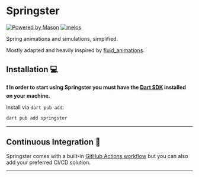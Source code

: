 # Springster

[![Powered by Mason](https://img.shields.io/endpoint?url=https%3A%2F%2Ftinyurl.com%2Fmason-badge)](https://github.com/felangel/mason)
[![melos](https://img.shields.io/badge/maintained%20with-melos-f700ff.svg?style=flat-square)](https://github.com/invertase/melos)


Spring animations and simulations, simplified.

Mostly adapted and heavily inspired by [fluid_animations](https://pub.dev/packages/fluid_animations).

## Installation 💻

**❗ In order to start using Springster you must have the [Dart SDK][dart_install_link] installed on your machine.**

Install via `dart pub add`:

```sh
dart pub add springster
```

---

## Continuous Integration 🤖

Springster comes with a built-in [GitHub Actions workflow][github_actions_link] but you can also add your preferred CI/CD solution.


---


[dart_install_link]: https://dart.dev/get-dart
[github_actions_link]: https://docs.github.com/en/actions/learn-github-actions
[license_badge]: https://img.shields.io/badge/license-MIT-blue.svg
[license_link]: https://opensource.org/licenses/MIT
[mason_link]: https://github.com/felangel/mason
[very_good_ventures_link]: https://verygood.ventures
